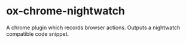# ox-chrome-nightwatch
A chrome plugin which records browser actions. Outputs a nightwatch compatible code snippet. 
